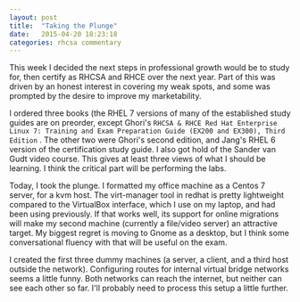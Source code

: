 ```yaml
---
layout: post
title:  "Taking the Plunge"
date:   2015-04-20 18:23:18
categories: rhcsa commentary
---
```


This week I decided the next steps in professional growth would be to study for, then certify as RHCSA and RHCE over the next year.
Part of this was driven by an honest interest in covering my weak spots, and some was prompted by the desire to improve my marketability.

I ordered three books (the RHEL 7 versions of many of the established study guides are on preorder, except
Ghori's `RHCSA & RHCE Red Hat Enterprise Linux 7: Training and Exam Preparation Guide (EX200 and EX300), Third Edition` .
The other two were Ghori's second edition, and Jang's RHEL 6 version of the certification study guide.
I also got hold of the Sander van Gudt video course. This gives at least three views of what I should be learning.
I think the critical part will be performing the labs.

Today, I took the plunge. I formatted my office machine as a Centos 7 server, for a kvm host.
The virt-manager tool in redhat is pretty lightweight compared to the VirtualBox interface, which I use
on my laptop, and had been using previously. If that works well, its support for online migrations
will make my second machine (currently a file/video server) an attractive target. My biggest regret is moving to
Gnome as a desktop, but I think some conversational fluency with that will be useful on the exam.

I created the first three dummy machines (a server, a client, and a third host outside the network).
Configuring routes for internal virtual bridge networks seems a little funny. Both networks can reach the internet,
but neither can see each other so far. I'll probably need to process this setup a little further.